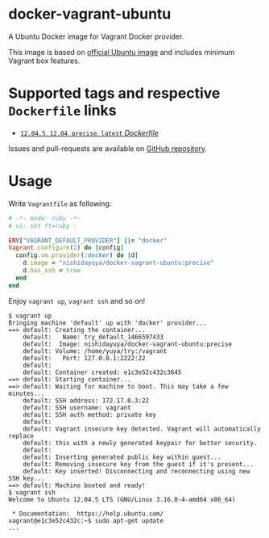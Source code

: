 # docker-vagrant-ubuntu

A Ubuntu Docker image for Vagrant Docker provider.

This image is based on [official Ubuntu image](https://hub.docker.com/_/ubuntu/) and includes minimum Vagrant box features.

# Supported tags and respective `Dockerfile` links

* [`12.04.5`, `12.04`, `precise`, `latest` *Dockerfile*](https://github.com/nishidayuya/docker-vagrant-ubuntu/blob/master/Dockerfile)

Issues and pull-requests are available on [GitHub repository](https://github.com/nishidayuya/docker-vagrant-ubuntu/).

# Usage

Write `Vagrantfile` as following:

```ruby
# -*- mode: ruby -*-
# vi: set ft=ruby :

ENV["VAGRANT_DEFAULT_PROVIDER"] ||= "docker"
Vagrant.configure(2) do |config|
  config.vm.provider(:docker) do |d|
    d.image = "nishidayuya/docker-vagrant-ubuntu:precise"
    d.has_ssh = true
  end
end
```

Enjoy `vagrant up`, `vagrant ssh` and so on!

```
$ vagrant up
Bringing machine 'default' up with 'docker' provider...
==> default: Creating the container...
    default:   Name: try_default_1466597433
    default:  Image: nishidayuya/docker-vagrant-ubuntu:precise
    default: Volume: /home/yuya/try:/vagrant
    default:   Port: 127.0.0.1:2222:22
    default:
    default: Container created: e1c3e52c432c3645
==> default: Starting container...
==> default: Waiting for machine to boot. This may take a few minutes...
    default: SSH address: 172.17.0.3:22
    default: SSH username: vagrant
    default: SSH auth method: private key
    default:
    default: Vagrant insecure key detected. Vagrant will automatically replace
    default: this with a newly generated keypair for better security.
    default:
    default: Inserting generated public key within guest...
    default: Removing insecure key from the guest if it's present...
    default: Key inserted! Disconnecting and reconnecting using new SSH key...
==> default: Machine booted and ready!
$ vagrant ssh
Welcome to Ubuntu 12.04.5 LTS (GNU/Linux 3.16.0-4-amd64 x86_64)

 * Documentation:  https://help.ubuntu.com/
vagrant@e1c3e52c432c:~$ sudo apt-get update
...
```
